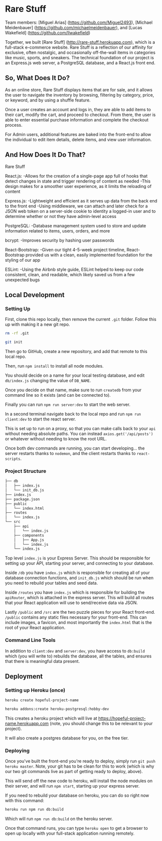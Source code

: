 # Rare Stuff

Team members: [Miguel Arias] (https://github.com/Miguel2493), [Michael Meidenbauer] (https://github.com/michaelmeidenbauer), and [Lucas Wakefield] (https://github.com/llwakefield)

Together, we built [Rare Stuff] (http://rare-stuff.herokuapp.com), which is a full-stack e-commerce website. Rare Stuff is a reflection of our affinity for exclusive, often nostalgic, and occasionally off-the-wall items in categories like music, sports, and sneakers. The technical foundation of our project is an Express.js web server, a PostgreSQL database, and a React.js front end.

## So, What Does It Do?

As an online store, Rare Stuff displays items that are for sale, and it allows the user to navigate the inventory by browsing, filtering by category, price, or keyword, and by using a shuffle feature.

Once a user creates an account and logs in, they are able to add items to their cart, modify the cart, and proceed to checkout. From there, the user is able to enter essential purchase information and complete the checkout process.

For Admin users, additional features are baked into the front-end to allow the individual to edit item details, delete items, and view user information.


## And How Does It Do That?

Rare Stuff 

React.js:
-Allows for the creation of a single-page app full of hooks that detect changes in state and trigger rendering of content as needed
-This design makes for a smoother user experience, as it limits the reloading of content

Express.js:
-Lightweight and efficient as it serves up data from the back end to the front end
-Using middleware, we can attach and later check for a JSON web token on a server-side cookie to identity a logged-in user and to determine whether or not they have admin-level access

PostgreSQL:
-Database management system used to store and update information related to items, users, orders, and more

bcrypt:
-Improves security by hashing user passwords

React-Bootstrap:
-Given our tight 4-5-week project timeline, React-Bootstrap provided us with a clean, easily implemented foundation for the styling of our app

ESLint:
-Using the Airbnb style guide, ESLint helped to keep our code consistent, clean, and readable, which likely saved us from a few unexpected bugs


## Local Development

### Setting Up

First, clone this repo locally, then remove the current `.git` folder. Follow this up with making it a new git repo.

```bash
rm -rf .git

git init
```

Then go to GitHub, create a new repository, and add that remote to this local repo.

Then, run `npm install` to install all node modules.

You should decide on a name for your local testing database, and edit `db/index.js` changing the value of `DB_NAME`.

Once you decide on that name, make sure to run `createdb` from your command line so it exists (and can be connected to).

Finally you can run `npm run server:dev` to start the web server.

In a second terminal navigate back to the local repo and run `npm run client:dev` to start the react server. 

This is set up to run on a proxy, so that you can make calls back to your `api` without needing absolute paths. You can instead `axios.get('/api/posts')` or whatever without needing to know the root URL.

Once both dev commands are running, you can start developing... the server restarts thanks to `nodemon`, and the client restarts thanks to `react-scripts`.

### Project Structure

```bash
├── db
│   ├── index.js
│   └── init_db.js
├── index.js
├── package.json
├── public
│   └── index.html
├── routes
│   └── index.js
└── src
    ├── api
    │   └── index.js
    ├── components
    │   ├── App.js
    │   └── index.js
    └── index.js
```

Top level `index.js` is your Express Server. This should be responsible for setting up your API, starting your server, and connecting to your database.

Inside `/db` you have `index.js` which is responsible for creating all of your database connection functions, and `init_db.js` which should be run when you need to rebuild your tables and seed data.

Inside `/routes` you have `index.js` which is responsible for building the `apiRouter`, which is attached in the express server. This will build all routes that your React application will use to send/receive data via JSON.

Lastly `/public` and `/src` are the two puzzle pieces for your React front-end. `/public` contains any static files necessary for your front-end. This can include images, a favicon, and most importantly the `index.html` that is the root of your React application.

### Command Line Tools

In addition to `client:dev` and `server:dev`, you have access to `db:build` which (you will write to) rebuilds the database, all the tables, and ensures that there is meaningful data present.

## Deployment

### Setting up Heroku (once)

```bash
heroku create hopeful-project-name

heroku addons:create heroku-postgresql:hobby-dev
```

This creates a heroku project which will live at https://hopeful-project-name.herokuapp.com (note, you should change this to be relevant to your project).

It will also create a postgres database for you, on the free tier.


### Deploying

Once you've built the front-end you're ready to deploy, simply run `git push heroku master`. Note, your git has to be clean for this to work (which is why our two git commands live as part of getting ready to deploy, above).

This will send off the new code to heroku, will install the node modules on their server, and will run `npm start`, starting up your express server.

If you need to rebuild your database on heroku, you can do so right now with this command:

```bash
heroku run npm run db:build
```

Which will run `npm run db:build` on the heroku server.

Once that command runs, you can type `heroku open` to get a browser to open up locally with your full-stack application running remotely.
